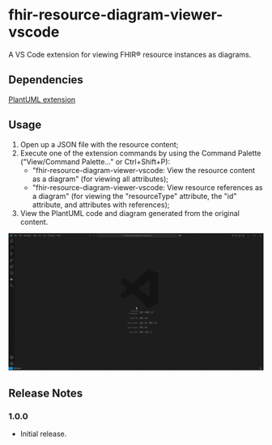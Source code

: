# fhir-resource-diagram-viewer-vscode
A VS Code extension for viewing FHIR® resource instances as diagrams.

## Dependencies
[PlantUML extension](https://marketplace.visualstudio.com/items?itemName=jebbs.plantuml)

## Usage
1. Open up a JSON file with the resource content;
2. Execute one of the extension commands by using the Command Palette ("View/Command Palette..." or Ctrl+Shift+P):
    * "fhir-resource-diagram-viewer-vscode: View the resource content as a diagram" (for viewing all attributes);
    * "fhir-resource-diagram-viewer-vscode: View resource references as a diagram" (for viewing the "resourceType" attribute, the "id" attribute, and attributes with references);
3. View the PlantUML code and diagram generated from the original content.

![Extension usage](resources/images/extension_usage.gif)

## Release Notes

### 1.0.0

- Initial release.
